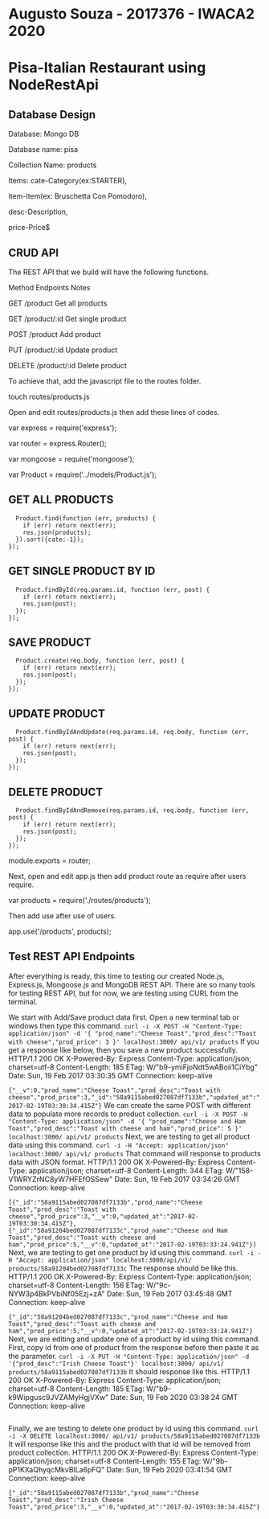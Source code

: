 # Augusto Souza - 2017376 - IWACA2 2020
# Pisa-Italian Restaurant using NodeRestApi 


## Database Design
Database: Mongo DB

Database name: pisa

Collection Name: products

Items: 	cate-Category(ex:STARTER),

item-Item(ex: Bruschetta Con Pomodoro), 

desc-Description, 

price-Price$

## CRUD API
The REST API that we build will have the following functions.

Method	Endpoints	Notes

GET	 /product	Get all products

GET	 /product/:id	Get single product

POST	 /product	Add product

PUT	 /product/:id	Update product

DELETE	 /product/:id	Delete product

To achieve that, add the javascript file to the routes folder.

touch routes/products.js

Open and edit routes/products.js then add these lines of codes.

var express = require('express');

var router = express.Router();

var mongoose = require('mongoose');

var Product = require('../models/Product.js');

## GET ALL PRODUCTS
```router.get('/', function(req, res, next) {
  Product.find(function (err, products) {
    if (err) return next(err);
    res.json(products);
  }).sort({cate:-1});
});
```

## GET SINGLE PRODUCT BY ID
```router.get('/:id', function(req, res, next) {
  Product.findById(req.params.id, function (err, post) {
    if (err) return next(err);
    res.json(post);
  });
});
```

## SAVE PRODUCT
```router.post('/', function(req, res, next) {
  Product.create(req.body, function (err, post) {
    if (err) return next(err);
    res.json(post);
  });
});
```

## UPDATE PRODUCT
```router.put('/:id', function(req, res, next) {
  Product.findByIdAndUpdate(req.params.id, req.body, function (err, post) {
    if (err) return next(err);
    res.json(post);
  });
});
```

## DELETE PRODUCT
```router.delete('/:id', function(req, res, next) {
  Product.findByIdAndRemove(req.params.id, req.body, function (err, post) {
    if (err) return next(err);
    res.json(post);
  });
});
```

module.exports = router;

Next, open and edit app.js then add product route as require after users require.

var products = require('./routes/products');

Then add use after use of users.

app.use('/products', products);
 

## Test REST API Endpoints
After everything is ready, this time to testing our created Node.js, Express.js, Mongoose.js and MongoDB REST API. There are so many tools for testing REST API, but for now, we are testing using CURL from the terminal.

We start with Add/Save product data first. Open a new terminal tab or windows then type this command.
```curl -i -X POST -H "Content-Type: application/json" -d '{ "prod_name":"Cheese Toast","prod_desc":"Toast with cheese","prod_price": 3 }' localhost:3000/ api/v1/ products```
If you get a response like below, then you save a new product successfully.
HTTP/1.1 200 OK
X-Powered-By: Express
Content-Type: application/json; charset=utf-8
Content-Length: 185
ETag: W/"b9-ymiFjoNdt5wABoii1CiYbg"
Date: Sun, 19 Feb 2017 03:30:35 GMT
Connection: keep-alive

```{"__v":0,"prod_name":"Cheese Toast","prod_desc":"Toast with cheese","prod_price":3,"_id":"58a9115abed027087df7133b","updated_at":"2017-02-19T03:30:34.415Z"}```
We can create the same POST with different data to populate more records to product collection.
```curl -i -X POST -H "Content-Type: application/json" -d '{ "prod_name":"Cheese and Ham Toast","prod_desc":"Toast with cheese and ham","prod_price": 5 }' localhost:3000/ api/v1/ products```
Next, we are testing to get all product data using this command.
```curl -i -H "Accept: application/json" localhost:3000/ api/v1/ products```
That command will response to products data with JSON format.
HTTP/1.1 200 OK
X-Powered-By: Express
Content-Type: application/json; charset=utf-8
Content-Length: 344
ETag: W/"158-V1WRYZrNC8yW7HFEfOSSew"
Date: Sun, 19 Feb 2017 03:34:26 GMT
Connection: keep-alive

```[{"_id":"58a9115abed027087df7133b","prod_name":"Cheese Toast","prod_desc":"Toast with cheese","prod_price":3,"__v":0,"updated_at":"2017-02-19T03:30:34.415Z"},{"_id":"58a91204bed027087df7133c","prod_name":"Cheese and Ham Toast","prod_desc":"Toast with cheese and ham","prod_price":5,"__v":0,"updated_at":"2017-02-19T03:33:24.941Z"}]```
Next, we are testing to get one product by id using this command.
```curl -i -H "Accept: application/json" localhost:3000/api/v1/ products/58a91204bed027087df7133c```
The response should be like this.
HTTP/1.1 200 OK
X-Powered-By: Express
Content-Type: application/json; charset=utf-8
Content-Length: 156
ETag: W/"9c-NYW3p4BkPVbiNf05Ezj+zA"
Date: Sun, 19 Feb 2017 03:45:48 GMT
Connection: keep-alive

```{"_id":"58a91204bed027087df7133c","prod_name":"Cheese and Ham Toast","prod_desc":"Toast with cheese and ham","prod_price":5,"__v":0,"updated_at":"2017-02-19T03:33:24.941Z"}```
Next, we are editing and update one of a product by id using this command. First, copy id from one of product from the response before then paste it as the parameter.
```curl -i -X PUT -H "Content-Type: application/json" -d '{"prod_desc":"Irish Cheese Toast"}' localhost:3000/ api/v1/ products/58a9115abed027087df7133b```
It should response like this.
HTTP/1.1 200 OK
X-Powered-By: Express
Content-Type: application/json; charset=utf-8
Content-Length: 185
ETag: W/"b9-k9Wipgusc9JVZAMyHgjVXw"
Date: Sun, 19 Feb 2020 03:38:24 GMT
Connection: keep-alive

```{"_id":"58a9115abed027087df7133b","prod_name":"Cheese Toast","prod_desc":..
```
Finally, we are testing to delete one product by id using this command.
```curl -i -X DELETE localhost:3000/ api/v1/ products/58a9115abed027087df7133b```
It will response like this and the product with that id will be removed from product collection.
HTTP/1.1 200 OK
X-Powered-By: Express
Content-Type: application/json; charset=utf-8
Content-Length: 155
ETag: W/"9b-pP1KXaQhyqcMkvBlLa6pFQ"
Date: Sun, 19 Feb 2020 03:41:54 GMT
Connection: keep-alive

```{"_id":"58a9115abed027087df7133b","prod_name":"Cheese Toast","prod_desc":"Irish Cheese Toast","prod_price":3,"__v":0,"updated_at":"2017-02-19T03:30:34.415Z"}```
